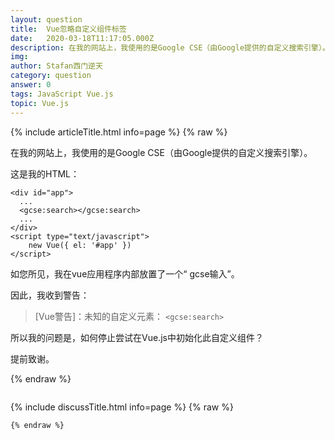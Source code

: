 ```yaml
---
layout: question
title:  Vue忽略自定义组件标签
date:   2020-03-18T11:17:05.000Z
description: 在我的网站上，我使用的是Google CSE（由Google提供的自定义搜索引擎）。  这是我的HTML：<div id="app">  ......
img: 
author: Stafan西门逆天
category: question
answer: 0
tags: JavaScript Vue.js
topic: Vue.js
---
```

<div class="article-root">
  <div class="article">
    {% include articleTitle.html info=page %}
    {% raw %}
    <div class="article-content"><p><font style="vertical-align: inherit;"><font style="vertical-align: inherit;">在我的网站上，我使用的是Google CSE（由Google提供的自定义搜索引擎）。  </font></font></p>

<p><font style="vertical-align: inherit;"><font style="vertical-align: inherit;">这是我的HTML：</font></font></p>

<pre><code>&lt;div id="app"&gt;<font></font>
  ...<font></font>
  &lt;gcse:search&gt;&lt;/gcse:search&gt;<font></font>
  ...<font></font>
&lt;/div&gt;<font></font>
&lt;script type="text/javascript"&gt;<font></font>
    new Vue({ el: '#app' })<font></font>
&lt;/script&gt;<font></font>
</code></pre>

<p><font style="vertical-align: inherit;"><font style="vertical-align: inherit;">如您所见，我在vue应用程序内部放置了一个“ gcse输入”。 </font></font></p>

<p><font style="vertical-align: inherit;"><font style="vertical-align: inherit;">因此，我收到警告： </font></font></p>

<blockquote>
  <p><font style="vertical-align: inherit;"><font style="vertical-align: inherit;">[Vue警告]：未知的自定义元素： </font></font><code>&lt;gcse:search&gt;</code></p>
</blockquote>

<p><font style="vertical-align: inherit;"><font style="vertical-align: inherit;">所以我的问题是，如何停止尝试在Vue.js中初始化此自定义组件？  </font></font></p>

<p><font style="vertical-align: inherit;"><font style="vertical-align: inherit;">提前致谢。</font></font></p></div>
    {% endraw %}
  </div>
  <p style="height: 0;width:0;overflow: hidden;"> 第2184篇《Vue忽略自定义组件标签》来自Winter(https://github.com/aiyld/aiyld.github.io)的站点</p>
  <div class="discuss-wrapper">
    {% include discussTitle.html info=page %}
    {% raw %}
    
    {% endraw %}
  </div>
<div>
